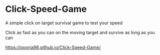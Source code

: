 # Click-Speed-Game

A simple click on target survival game to test your speed  
  
Click as fast as you can on the moving target and survive as long as you can  
  
https://pooria98.github.io/Click-Speed-Game/
